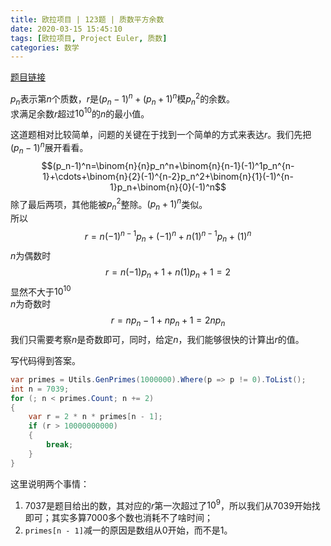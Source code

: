 ```yaml
---
title: 欧拉项目 | 123题 | 质数平方余数
date: 2020-03-15 15:45:10
tags: [欧拉项目, Project Euler, 质数]
categories: 数学
---
```

[题目链接](https://projecteuler.net/problem=123 "Problem 123 - Project Euler")

$p_n$表示第$n$个质数，$r$是$(p_n-1)^n+(p_n+1)^n$模$p_n^2$的余数。  
求满足余数$r$超过$10^{10}$的$n$的最小值。
<!-- more -->
这道题相对比较简单，问题的关键在于找到一个简单的方式来表达$r$。我们先把$(p_n-1)^n$展开看看。  
$$(p_n-1)^n=\binom{n}{n}p_n^n+\binom{n}{n-1}(-1)^1p_n^{n-1}+\cdots+\binom{n}{2}(-1)^{n-2}p_n^2+\binom{n}{1}(-1)^{n-1}p_n+\binom{n}{0}(-1)^n$$
除了最后两项，其他能被$p_n^2$整除。$(p_n+1)^n$类似。  
所以
$$r=n(-1)^{n-1}p_n+(-1)^n+n(1)^{n-1}p_n+(1)^n$$
$n$为偶数时
$$r=n(-1)p_n+1+n(1)p_n+1=2$$
显然不大于$10^{10}$  
$n$为奇数时
$$r=np_n-1+np_n+1=2np_n$$
我们只需要考察$n$是奇数即可，同时，给定$n$，我们能够很快的计算出$r$的值。

写代码得到答案。
``` csharp
var primes = Utils.GenPrimes(1000000).Where(p => p != 0).ToList();
int n = 7039;
for (; n < primes.Count; n += 2)
{
    var r = 2 * n * primes[n - 1];
    if (r > 10000000000)
    {
        break;
    }
}
```
这里说明两个事情：
1. 7037是题目给出的数，其对应的$r$第一次超过了$10^9$，所以我们从7039开始找即可；其实多算7000多个数也消耗不了啥时间；
2. `primes[n - 1]`减一的原因是数组从0开始，而不是1。
